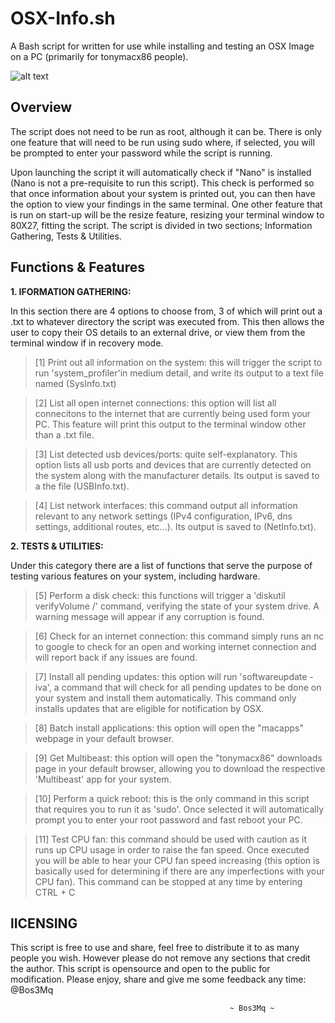 # OSX-Info.sh
A Bash script for written for use while installing and testing an OSX Image on a PC (primarily for tonymacx86 people).

![alt text](https://github.com/Bos3Mq/OSX-Info.sh/OSXInfo.tiff)

Overview
--------
The script does not need to be run as root, although it can be. There is only one feature that will need to be run using sudo where, if selected, you will be prompted to enter your password while the script is running. 

Upon launching the script it will automatically check if "Nano" is installed (Nano is not a pre-requisite to run this script). This  check is performed so that once information about your system is printed out, you can then have the option to view your findings in the same terminal. One other feature that is run on start-up will be the resize feature, resizing your terminal window to 80X27, fitting the script. The script is divided in two sections; Information Gathering, Tests & Utilities.

Functions & Features
--------------------

<b> 1. IFORMATION GATHERING: </b>

In this section there are 4 options to choose from, 3 of which will print out a .txt to whatever directory the script was executed from. This then allows the user to copy their OS details to an external drive, or view them from the terminal window if in recovery mode. 

> [1] Print out all information on the system: this will trigger the script to run 'system_profiler'in medium detail, and write           its output to a text file named (SysInfo.txt)

> [2] List all open internet connections: this option will list all connecitons to the internet that are currently being used form your PC. This feature will print this output to the terminal window other than a .txt file.

> [3] List detected usb devices/ports: quite self-explanatory. This option lists all usb ports and devices that are currently detected on the system along with the manufacturer details. Its output is saved to a the file (USBInfo.txt).

> [4] List network interfaces: this command output all information relevant to any network settings (IPv4 configuration, IPv6, dns settings, additional routes, etc...). Its output is saved to (NetInfo.txt).

<b> 2. TESTS & UTILITIES: </b>

Under this category there are a list of functions that serve the purpose of testing various features on your system, including hardware.

> [5] Perform a disk check: this functions will trigger a 'diskutil verifyVolume /' command, verifying the state of your system drive. A warning message will appear if any corruption is found.

> [6] Check for an internet connection: this command simply runs an nc to google to check for an open and working internet connection and will report back if any issues are found.

> [7] Install all pending updates: this option will run 'softwareupdate -iva', a command that will check for all pending updates to be done on your system and install them automatically. This command only installs updates that are eligible for notification by OSX.

> [8] Batch install applications: this option will open the "macapps" webpage in your default browser.

> [9] Get Multibeast: this option will open the "tonymacx86" downloads page in your default browser, allowing you to download the respective 'Multibeast' app for your system.

> [10] Perform a quick reboot: this is the only command in this script that requires you to run it as 'sudo'. Once selected it will automatically prompt you to enter your root password and fast reboot your PC.

> [11] Test CPU fan: this command should be used with caution as it runs up CPU usage in order to raise the fan speed. Once executed you will be able to hear your CPU fan speed increasing (this option is basically used for determining if there are any imperfections with your CPU fan). This command can be stopped at any time by entering CTRL + C

lICENSING
----------
This script is free to use and share, feel free to distribute it to as many people you wish.
However please do not remove any sections that credit the author. This script is opensource
and open to the public for modification. Please enjoy, share and give me some feedback any time: @Bos3Mq









                   
                                                     ~ Bos3Mq ~ 
                                     
